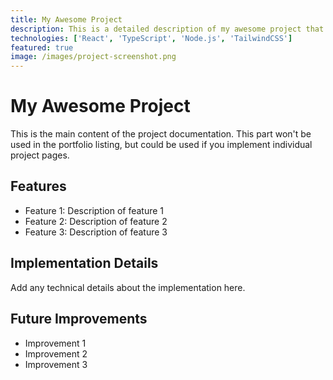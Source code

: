 ```yaml
---
title: My Awesome Project
description: This is a detailed description of my awesome project that will be displayed on my portfolio.
technologies: ['React', 'TypeScript', 'Node.js', 'TailwindCSS']
featured: true
image: /images/project-screenshot.png
---
```


# My Awesome Project

This is the main content of the project documentation. This part won't be used in the portfolio listing, but could be used if you implement individual project pages.

## Features

- Feature 1: Description of feature 1
- Feature 2: Description of feature 2
- Feature 3: Description of feature 3

## Implementation Details

Add any technical details about the implementation here.

## Future Improvements

- Improvement 1
- Improvement 2
- Improvement 3 
